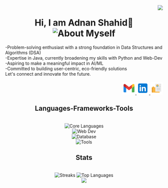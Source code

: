 <img align="right" src="https://visitor-badge.laobi.icu/badge?page_id=logically-nerd.logically-nerd" />
<h1 align="center">
    Hi, I am Adnan Shahid👋
  <br>
    <img src="https://readme-typing-svg.herokuapp.com?font=Fira+Code&size=35&pause=1000&color=712FB7&center=true&vCenter=true&random=true&width=400&lines=A+Backend+Developer;An+AI%2FML+Enthusiast;A+Designer" alt="About Myself" />
</h1>

<div>
  -Problem-solving enthusiast with a strong foundation in Data Structures and Algorithms (DSA)<br>
  -Expertise in Java, currently broadening my skills with Python and Web-Dev<br>
  -Aspiring to make a meaningful impact in AI/ML<br>
  -Committed to building user-centric, eco-friendly solutions<br>
  Let's connect and innovate for the future.
</div>
<br>
<div align="right">
  <a href="mailto:adnansh2804@gmail.com" title="Email">
    <img src="Resources/icons8-gmail-480.png" alt="Email" width=40 height=40>
  </a>
  <a href="https://www.linkedin.com/in/logically-nerd/" title="LinkedIn">
    <img src="Resources/icons8-linkedin-240.png" alt="LinkedIn" width=40 height=40>
  </a>
  <a href="https://logically-nerd.co/" title="Portfolio">
    <img src="Resources/icons8-portfolio-64.png" alt="Portfolio" width=40 height=40>
  </a>
</div>

<h2 align="center">
  Languages-Frameworks-Tools
</h2>
<br>
<div align="center">
  <img src="https://skillicons.dev/icons?i=java,py,c,cpp" title="Core Languages"><br>
  <img src="https://skillicons.dev/icons?i=html,css,tailwind,js,nodejs" title="Web Dev"><br>
  <img src="https://skillicons.dev/icons?i=mysql,mongodb" title="Database"><br>
  <img src="https://skillicons.dev/icons?i=linux,vscode,git,github,stackoverflow,figma" title="Tools">
</div>

<h2 align="center">Stats</h2>
<br>
<div align=center>
  <img width=390 src="https://github-readme-streak-stats.herokuapp.com/?user=logically-nerd&theme=tokyonight&border_radius=10&size_weight=0.5&count_weight=0.5&exclude_repo=github-readme-stats" alt="Streaks">
  <img width=325 src="https://github-readme-stats.vercel.app/api/top-langs/?username=logically-nerd&layout=compact&langs_count=8&theme=tokyonight&border_radius=10&size_weight=0.5&count_weight=0.5&exclude_repo=github-readme-stats" alt="Top Languages" >
  <br/>
  <img src="https://github-readme-stats.vercel.app/api?username=logically-nerd&show_icons=true&theme=tokyonight">
</div>
